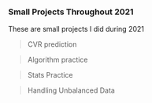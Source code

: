 ### Small Projects Throughout 2021 

These are small projects I did during 2021 

> CVR prediction 

> Algorithm practice 

> Stats Practice 

> Handling Unbalanced Data 
